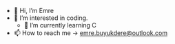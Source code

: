 - 👋 Hi, I’m Emre
- 👀 I’m interested in coding.
  - 🌱 I’m currently learning C
- 📫 How to reach me -> emre.buyukdere@outlook.com
